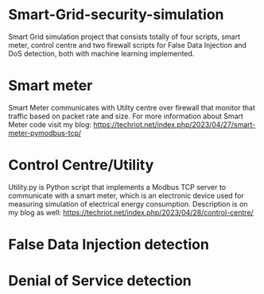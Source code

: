# Smart-Grid-security-simulation

Smart Grid simulation project that consists totally of four scripts, smart meter, control centre and two firewall scripts for False Data Injection and DoS detection, both with machine learning implemented.

# Smart meter 

Smart Meter communicates with Utilty centre over firewall that monitor that traffic based on packet rate and size. For more information about Smart Meter code visit my blog: https://techriot.net/index.php/2023/04/27/smart-meter-pymodbus-tcp/ 

# Control Centre/Utility

Utility.py is Python script that implements a Modbus TCP server to communicate with a smart meter, which is an electronic device used for measuring simulation of electrical energy consumption. Description is on my blog as well: https://techriot.net/index.php/2023/04/28/control-centre/

# False Data Injection detection

# Denial of Service detection

